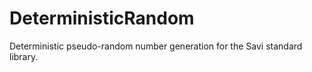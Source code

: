 # DeterministicRandom

Deterministic pseudo-random number generation for the Savi standard library.
